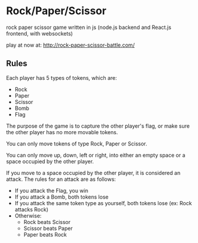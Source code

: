 # Rock/Paper/Scissor
rock paper scissor game written in js (node.js backend and React.js frontend, with websockets)

play at now at: http://rock-paper-scissor-battle.com/


## Rules
Each player has 5 types of tokens, which are:
* Rock
* Paper
* Scissor
* Bomb
* Flag

The purpose of the game is to capture the other player's flag, or make sure the other player has no more movable tokens.

You can only move tokens of type Rock, Paper or Scissor.

You can only move up, down, left or right, into either an empty space or a space occupied by the other player.

If you move to a space occupied by the other player, it is considered an attack.  The rules for an attack are as follows:
* If you attack the Flag, you win
* If you attack a Bomb, both tokens lose
* If you attack the same token type as yourself, both tokens lose (ex: Rock attacks Rock)
* Otherwise:
  * Rock beats Scissor
  * Scissor beats Paper
  * Paper beats Rock

